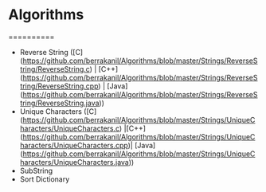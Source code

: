 # Algorithms
==========

- Reverse String ([C] (https://github.com/berrakanil/Algorithms/blob/master/Strings/ReverseString/ReverseString.c) | [C++] (https://github.com/berrakanil/Algorithms/blob/master/Strings/ReverseString/ReverseString.cpp) | [Java] (https://github.com/berrakanil/Algorithms/blob/master/Strings/ReverseString/ReverseString.java))
- Unique Characters ([C] (https://github.com/berrakanil/Algorithms/blob/master/Strings/UniqueCharacters/UniqueCharacters.c) |[C++] (https://github.com/berrakanil/Algorithms/blob/master/Strings/UniqueCharacters/UniqueCharacters.cpp)| [Java] (https://github.com/berrakanil/Algorithms/blob/master/Strings/UniqueCharacters/UniqueCharacters.java))
- SubString
- Sort Dictionary
